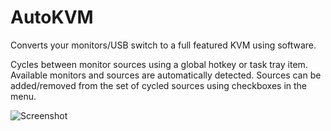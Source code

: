 AutoKVM
=======

Converts your monitors/USB switch to a full featured KVM using software.

Cycles between monitor sources using a global hotkey or task tray item.
Available monitors and sources are automatically detected.
Sources can be added/removed from the set of cycled sources using checkboxes in the menu.

![Screenshot](http://i.imgur.com/LxeJKDV.png)
